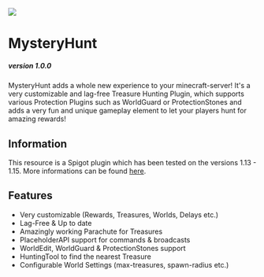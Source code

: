 ![](https://i.imgur.com/afCUQs4.png)
# MysteryHunt
##### version 1.0.0
MysteryHunt adds a whole new experience to your minecraft-server! It's a very customizable and lag-free Treasure Hunting Plugin, which supports various Protection Plugins such as WorldGuard or ProtectionStones and adds a very fun and unique gameplay element to let your players hunt for amazing rewards!

## Information
This resource is a Spigot plugin which has been tested on the versions 1.13 - 1.15. More informations can be found [here](https://i.imgur.com/afCUQs4.png).

## Features
* Very customizable (Rewards, Treasures, Worlds, Delays etc.)
* Lag-Free & Up to date
* Amazingly working Parachute for Treasures
* PlaceholderAPI support for commands & broadcasts
* WorldEdit, WorldGuard & ProtectionStones support
* HuntingTool to find the nearest Treasure
* Configurable World Settings (max-treasures, spawn-radius etc.)
